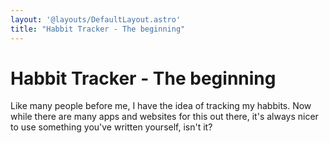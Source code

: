 ```yaml
---
layout: '@layouts/DefaultLayout.astro'
title: "Habbit Tracker - The beginning"
---
```


# Habbit Tracker - The beginning
Like many people before me, I have the idea of tracking my habbits. Now while there are many apps and websites for this out there, it's always nicer to use something you've written yourself, isn't it?

